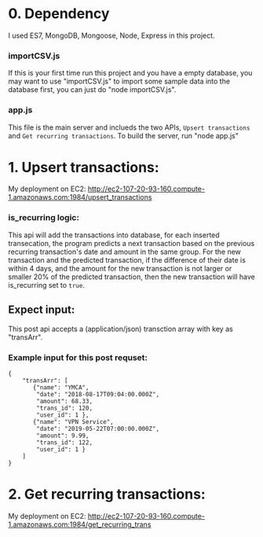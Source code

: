 # 0. Dependency
I used ES7, MongoDB, Mongoose, Node, Express in this project. 

### importCSV.js
If this is your first time run this project and you have a empty database, you may want to use "importCSV.js" to import some sample data into the database first, you can just do "node importCSV.js".

### app.js
This file is the main server and inclueds the two APIs, `Upsert transactions` and `Get recurring transactions`. To build the server, run "node app.js"

# 1. Upsert transactions:
My deployment on EC2: 
http://ec2-107-20-93-160.compute-1.amazonaws.com:1984/upsert_transactions

### is_recurring logic:
This api will add the transactions into database, for each inserted transecation, the program predicts a next transaction based on the previous recurring transaction's date and amount in the same group. For the new transaction and the predicted transaction, if the difference of their date is within 4 days, and the amount for the new transaction is not larger or smaller  20% of the predicted transaction, then the new transaction will have is_recurring set to `true`.

## Expect input:
This post api accepts a (application/json) transction array with key as "transArr".

### Example input for this post requset:
```
{
	"transArr": [
       {"name": "YMCA",
        "date": "2018-08-17T09:04:00.000Z",
        "amount": 68.33,
        "trans_id": 120,
        "user_id": 1 },
       {"name": "VPN Service",
        "date": "2019-05-22T07:00:00.000Z",
        "amount": 9.99,
        "trans_id": 122,
        "user_id": 1 }
	]
}
```
# 2. Get recurring transactions:
My deployment on EC2: 
http://ec2-107-20-93-160.compute-1.amazonaws.com:1984/get_recurring_trans